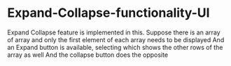# Expand-Collapse-functionality-UI

Expand Collapse feature is implemented in this.
Suppose there is an array of array and only the first element of each array needs to be displayed
And an Expand button is available, selecting which shows the other rows of the array as well
And the collapse button does the opposite
